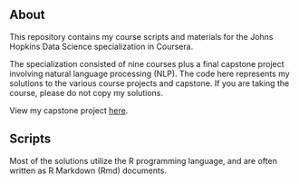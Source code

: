 ## About

This repository contains my course scripts and materials for the Johns Hopkins 
Data Science specialization in Coursera.

The specialization consisted of nine courses plus a final capstone project
involving natural language processing (NLP). The code here represents my
solutions to the various course projects and capstone. If you are taking the
course, please do not copy my solutions.

View my capstone project [here](https://github.com/erjicles/datasciencecoursera/tree/master/Capstone).

## Scripts

Most of the solutions utilize the R programming language, and are often
written as R Markdown (Rmd) documents.
